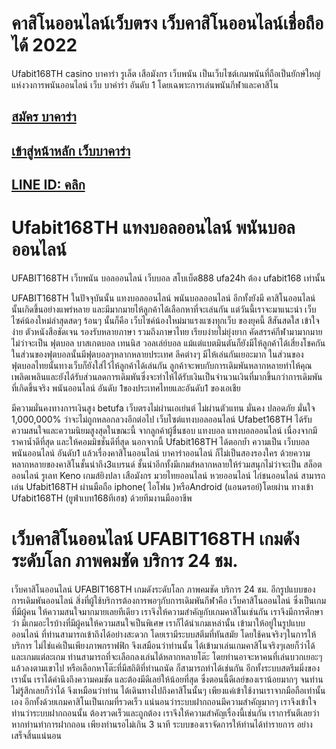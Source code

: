 # คาสิโนออนไลน์เว็บตรง เว็บคาสิโนออนไลน์เชื่อถือได้ 2022

Ufabit168TH casino บาคาร่า รูเล็ต เสือมังกร เว็บพนัน เป็นเว็บไซต์เกมพนันที่ถือเป็นยักษ์ใหญ่แห่งวงการพนันออนไลน์ เว็บ บาค่าร่า อันดับ 1 โดยเฉพาะการเล่นพนันกีฬาและคาสิโน

## [สมัคร บาคาร่า](https://bit.ly/3yLgX8q)
## [เข้าสู่หน้าหลัก เว็บบาคาร่า](https://bit.ly/3s1mnbK)
## [LINE ID: คลิก](https://bit.ly/3s1mnbK)

# Ufabit168TH แทงบอลออนไลน์ พนันบอลออนไลน์

UFABIT168TH เว็บพนัน บอลออนไลน์ เว็บบอล สโบเบ็ต888 ufa24h ต้อง ufabit168 เท่านั้น

UFABIT168TH ในปัจจุบันนั้น แทงบอลออนไลน์ พนันบอลออนไลน์ อีกทั้งยังมี คาสิโนออนไลน์ นั้นเกิดขึ้นอย่างแพร่หลาย และมีมากมายไห้ลูกค้าได้เลือกหาที่จะเล่นกัน แต่วันนี้เราจะมาแนะนำ เว็บไซค์น้องใหม่ล่าสุดสดๆ ร้อนๆ นั้นก็คือ เว็บไซค์น้องใหม่มาแรงแซงทุกเว็บ ของยุคนี้ สีสันสดใส เข้าใจง่าย ตัวหนังสือชัดเจน รองรับหลายภาษา รวมถึงภาษาไทย เรียบง่ายไม่ยุ่งยาก คัดสรรค์กีฬามามากมาย ไม่ว่าจะเป็น ฟุตบอล บาสเกตบอล เทนนิส วอลเล่ย์บอล แม้แต่แบตมินตันก็ยังมีไห้ลูกค้าได้เสี่ยงโชคกัน ในส่วนของฟุตบอลนั้นมีฟุตบอลๆหลากหลายประเทศ ลีคต่างๆ มีไห้เล่นกันเยอะมาก ในส่วนของฟุตบอลไทยนั้นทางเว็บก็ยังใส่ไว้ไห้ลูกค้าได้เล่นกัน ลูกค้าจะพบกับการเดิมพันหลากหลายทำไห้คุณเพลิดเพลินและยังได้รับส่วนลดการเดิมพันซึ่งจะทำไห้ได้รับเงินเป็นจำนวนเงินที่มากขึ้นกว่าการเดิมพันที่เกิดขึ้นจริง พนันออนไลน์ อันดับ 1ของประเทศไทยและอันดับ1 ของเอเชีย

มีความมั่นคงทางการเงินสูง betufa เว็บตรงไม่ผ่านเอเย่นต์ ไม่ผ่านตัวแทน มั่นคง ปลอดภัย มั่นใจ 1,000,000% ว่าจะไม่ถูกหลอกลวงอีกต่อไป เว็บไซต์แทงบอลออนไลน์ Ufabet168TH ได้รับความสนใจและความนิยมสูงสุดในขณะนี้ จากลูกค้าผู้ชื่นชอบ แทงบอล แทงบอลออนไลน์ เนื่องจากมีราคาน้ำดีที่สุด และให้คอมมิชชั่นดีที่สุด นอกจากนี้ Ufabit168TH ได้ตอกย้ำ ความเป็น เว็บบอล พนันออนไลน์ อันดับ1 แล้วเรื่องคาสิโนออนไลน์ บาคาร่าออนไลน์ ก็ไม่เป็นสองรองใคร ด้วยความหลากหลายของคาสิโนชั้นนำถึง3แบรนด์ ชั้นนำอีกทั้งมีเกมส์หลากหลายให้ร่วมสนุกไม่ว่าจะเป็น สล็อตออนไลน์ รูเลท Keno เกมส์ยิงปลา เสือมังกร มวยไทยออนไลน์ หวยออนไลน์ ไก่ชนออนไลน์ สามารถเล่น Ufabit168TH ผ่านมือถือ iphone( ไอโฟน )หรือAndroid (แอนดรอย์)โดยผ่าน ทางเข้า Ufabit168TH (ยูฟ่าเบท168ทีเฮช) ด้วยทีมงานมืออาชีพ

# เว็บคาสิโนออนไลน์ UFABIT168TH เกมดังระดับโลก ภาพคมชัด บริการ 24 ชม.

เว็บคาสิโนออนไลน์ UFABIT168TH เกมดังระดับโลก ภาพคมชัด บริการ 24 ชม.
อีกรูปแบบของการเดิมพันออนไลน์ สิ่งที่ผู้ใช้บริการต้องการพอๆกับการเดิมพันกีฬาคือ เว็บคาสิโนออนไลน์ ซึ่งเป็นเกมที่มีผู้คน ให้ความสนใจมากมายเลยทีเดียว เราจึงให้ความสำคัญกับเกมคาสิโนเช่นกัน เราจึงมีการศึกษาว่า มีเกมอะไรบ้างที่มีผู้คนให้ความสนใจเป็นพิเศษ เราก็ได้นำเกมเหล่านั้น เข้ามาให้อยู่ในรูปแบบออนไลน์ ที่ท่านสามารถเข้าถึงได้อย่างสะดวก โดยเรามีระบบสตีมที่ทันสมัย โดยใช้คนจริงๆในการให้บริการ ไม่ไช่แค่เป็นเพียงภาพกราฟฟิก จึงเสมือนว่าท่านนั้น ได้เข้ามาเล่นเกมคาสิโนจริงๆเลยก็ว่าได้ และเกมแต่ละเกม ท่านสามารถที่จะเลือกลงเล่นได้หลากหลายโต๊ะ โดยท่านอาจะหาคนที่เล่นบวกเยอะๆ แล้วลงตามเขาไป หรือเลือกหาโต๊ะที่มีสถิติที่ท่านถนัด ก็สามารถทำได้เช่นกัน อีกทั้งระบบสตรีมมิ่งของเรานั้น เราได้คำนึงถึงความคมชัด และต้องมีดีเลย์ให้น้อยที่สุด ซึ่งตอนนี้ดีเลย์ของเราน้อยมากๆ จนท่านไม่รู้สึกเลยก็ว่าได้ จึงเหมือนว่าท่าน ได้เดินทางไปถึงคาสิโนนั้นๆ เพียงแค่เข้าใช้งานเราจากมือถือเท่านั้นเอง อีกทั้งด้วยเกมคาสิโนเป็นเกมที่รวดเร็ว แน่นอนว่าระบบฝากถอนมีความสำคัญมากๆ เราจึงเข้าใจท่านว่าระบบฝากถอนนั้น ต้องรวดเร็วและถูกต้อง เราจึงให้ความสำคัญเรื่องนี้เช่นกัน เราการันตีเลยว่า หากท่านทำการฝากถอน เพียงท่านรอไม่เกิน 3 นาที ระบบของเราจัดการให้ท่านได้ทำรายการ อย่างเสร็จสิ้นแน่นอน
